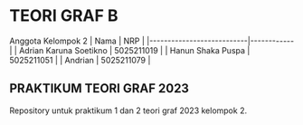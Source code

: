 # TEORI GRAF B

Anggota Kelompok 2
| Nama                      | NRP        |
|---------------------------|------------|
| Adrian Karuna Soetikno    | 5025211019 |
| Hanun Shaka Puspa         | 5025211051 |
| Andrian                   | 5025211079 |

## PRAKTIKUM TEORI GRAF 2023
Repository untuk praktikum 1 dan 2 teori graf 2023 kelompok 2.